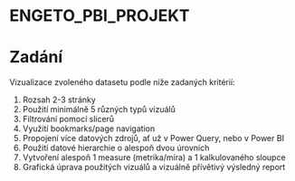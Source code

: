 # ENGETO_PBI_PROJEKT

# Zadání

Vizualizace zvoleného datasetu podle níže zadaných kritérií:

1) Rozsah 2-3 stránky
2) Použití minimálně 5 různých typů vizuálů
3) Filtrování pomocí slicerů
4) Využití bookmarks/page navigation
5) Propojení více datových zdrojů, ať už v Power Query, nebo v Power BI
6) Použití datové hierarchie o alespoň dvou úrovních
7) Vytvoření alespoň 1 measure (metrika/míra) a 1 kalkulovaného sloupce
8) Grafická úprava použitých vizuálů a vizuálně přívětivý výsledný report
